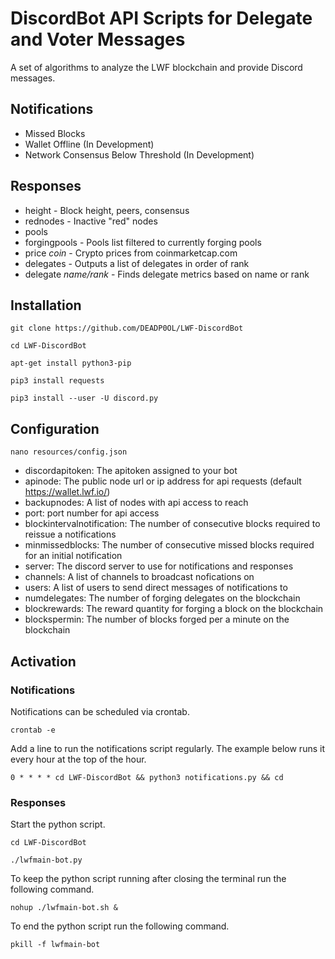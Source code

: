 # DiscordBot API Scripts for Delegate and Voter Messages

A set of algorithms to analyze the LWF blockchain and provide Discord messages.

## Notifications

- Missed Blocks
- Wallet Offline (In Development)
- Network Consensus Below Threshold (In Development)

## Responses

- height - Block height, peers, consensus
- rednodes - Inactive "red" nodes
- pools
- forgingpools - Pools list filtered to currently forging pools
- price *coin* - Crypto prices from coinmarketcap.com
- delegates - Outputs a list of delegates in order of rank
- delegate *name/rank* - Finds delegate metrics based on name or rank

## Installation

```git clone https://github.com/DEADP0OL/LWF-DiscordBot```

```cd LWF-DiscordBot```

```apt-get install python3-pip```

```pip3 install requests```

```pip3 install --user -U discord.py```

## Configuration

```nano resources/config.json```

- discordapitoken: The apitoken assigned to your bot
- apinode: The public node url or ip address for api requests (default https://wallet.lwf.io/)
- backupnodes: A list of nodes with api access to reach
- port: port number for api access
- blockintervalnotification: The number of consecutive blocks required to reissue a notifications
- minmissedblocks: The number of consecutive missed blocks required for an initial notification
- server: The discord server to use for notifications and responses
- channels: A list of channels to broadcast nofications on
- users: A list of users to send direct messages of notifications to
- numdelegates: The number of forging delegates on the blockchain
- blockrewards: The reward quantity for forging a block on the blockchain
- blockspermin: The number of blocks forged per a minute on the blockchain

## Activation

### Notifications

Notifications can be scheduled via crontab.

```crontab -e```

Add a line to run the notifications script regularly. The example below runs it every hour at the top of the hour.

```0 * * * * cd LWF-DiscordBot && python3 notifications.py && cd```

### Responses

Start the python script.

```cd LWF-DiscordBot```

```./lwfmain-bot.py```

To keep the python script running after closing the terminal run the following command.

```nohup ./lwfmain-bot.sh &```

To end the python script run the following command.

```pkill -f lwfmain-bot```
